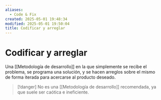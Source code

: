 ```yaml
---
aliases:
  - Code & Fix
created: 2025-05-01 19:48:34
modified: 2025-05-01 19:50:04
title: Codificar y arreglar
---
```


# Codificar y arreglar

Una [[Metodología de desarrollo]] en la que simplemente se recibe el problema, se programa una solución, y se hacen arreglos sobre el mismo de forma iterada para acercarse al producto deseado.

> [!danger]
> No es una [[Metodología de desarrollo]] recomendada, ya que suele ser caótica e ineficiente.
